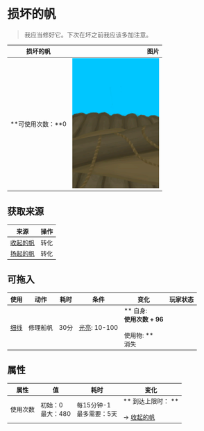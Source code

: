 # 损坏的帆  
> 我应当修好它。下次在坏之前我应该多加注意。  
  
  损坏的帆  |   图片   
 ----  |  ----:   
 **可使用次数：**0  |  <img decoding="async" src="Sprite/BrokenSail.png" href="a.md" style="max-width:300px;max-height:300px;">   
  
## 获取来源  
来源  |  操作  
----  |  ----  
[收起的帆](SailDown_Raft.md)  |  转化  
[扬起的帆](SailUp_Raft.md)  |  转化  
## 可拖入  
使用  |  动作  |  耗时  |  条件  |  变化  |  玩家状态  
----  |  ----  |  ----  |  ----  |  ----  |  ----  
[细线](CordFiber.md)  |  修理船帆<br>  |  30分  |  [光亮](Light.md): 10-100  |  ** 自身: **<br>使用次数 + 96<br><br>** 使用物: **<br>消失  |    
## 属性   
属性  |  值  |  耗时  |  变化  
----  |  ----  |  ----  |  ----  
使用次数  |  初始：0<br>最大：480  |  每15分钟-1<br>最多需要：5天  |  ** 到达上限时： **<br><br>→ [收起的帆](SailDown_Raft.md)  
